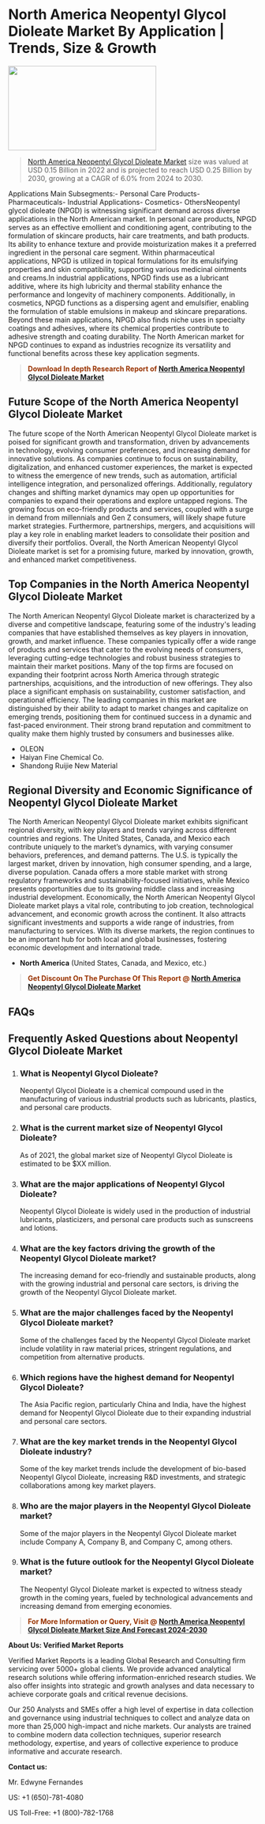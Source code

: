<p><h1>North America Neopentyl Glycol Dioleate Market By Application | Trends, Size & Growth</h1><p><img class="aligncenter size-medium wp-image-105565" src="https://ffe5etoiles.com/wp-content/uploads/2025/01/MST7-300x171.png" alt="" width="300" height="171" /></p><blockquote><p><a href="https://www.verifiedmarketreports.com/download-sample/?rid=402056&utm_source=Github-NA&utm_medium=361" target="_blank">North America Neopentyl Glycol Dioleate Market</a> size was valued at USD 0.15 Billion in 2022 and is projected to reach USD 0.25 Billion by 2030, growing at a CAGR of 6.0% from 2024 to 2030.</p></blockquote>Applications Main Subsegments:- Personal Care Products- Pharmaceuticals- Industrial Applications- Cosmetics- OthersNeopentyl glycol dioleate (NPGD) is witnessing significant demand across diverse applications in the North American market. In personal care products, NPGD serves as an effective emollient and conditioning agent, contributing to the formulation of skincare products, hair care treatments, and bath products. Its ability to enhance texture and provide moisturization makes it a preferred ingredient in the personal care segment. Within pharmaceutical applications, NPGD is utilized in topical formulations for its emulsifying properties and skin compatibility, supporting various medicinal ointments and creams.In industrial applications, NPGD finds use as a lubricant additive, where its high lubricity and thermal stability enhance the performance and longevity of machinery components. Additionally, in cosmetics, NPGD functions as a dispersing agent and emulsifier, enabling the formulation of stable emulsions in makeup and skincare preparations. Beyond these main applications, NPGD also finds niche uses in specialty coatings and adhesives, where its chemical properties contribute to adhesive strength and coating durability. The North American market for NPGD continues to expand as industries recognize its versatility and functional benefits across these key application segments.</p><blockquote><p><span style="color: #993300;"><strong>Download In depth Research Report of <a href="https://www.verifiedmarketreports.com/download-sample/?rid=402056&utm_source=Github-NA&utm_medium=361">North America Neopentyl Glycol Dioleate Market</a></strong></span></p></blockquote><h2>Future Scope of the North America Neopentyl Glycol Dioleate Market</h2><p>The future scope of the North American Neopentyl Glycol Dioleate market is poised for significant growth and transformation, driven by advancements in technology, evolving consumer preferences, and increasing demand for innovative solutions. As companies continue to focus on sustainability, digitalization, and enhanced customer experiences, the market is expected to witness the emergence of new trends, such as automation, artificial intelligence integration, and personalized offerings. Additionally, regulatory changes and shifting market dynamics may open up opportunities for companies to expand their operations and explore untapped regions. The growing focus on eco-friendly products and services, coupled with a surge in demand from millennials and Gen Z consumers, will likely shape future market strategies. Furthermore, partnerships, mergers, and acquisitions will play a key role in enabling market leaders to consolidate their position and diversify their portfolios. Overall, the North American Neopentyl Glycol Dioleate market is set for a promising future, marked by innovation, growth, and enhanced market competitiveness.</p><h2>Top Companies in the North America Neopentyl Glycol Dioleate Market</h2><p>The North American Neopentyl Glycol Dioleate market is characterized by a diverse and competitive landscape, featuring some of the industry's leading companies that have established themselves as key players in innovation, growth, and market influence. These companies typically offer a wide range of products and services that cater to the evolving needs of consumers, leveraging cutting-edge technologies and robust business strategies to maintain their market positions. Many of the top firms are focused on expanding their footprint across North America through strategic partnerships, acquisitions, and the introduction of new offerings. They also place a significant emphasis on sustainability, customer satisfaction, and operational efficiency. The leading companies in this market are distinguished by their ability to adapt to market changes and capitalize on emerging trends, positioning them for continued success in a dynamic and fast-paced environment. Their strong brand reputation and commitment to quality make them highly trusted by consumers and businesses alike.</p><p><ul><li>OLEON </li><li> Haiyan Fine Chemical Co. </li><li> Shandong Ruijie New Material</li></ul></p><h2>Regional Diversity and Economic Significance of Neopentyl Glycol Dioleate Market</h2><p>The North American Neopentyl Glycol Dioleate market exhibits significant regional diversity, with key players and trends varying across different countries and regions. The United States, Canada, and Mexico each contribute uniquely to the market’s dynamics, with varying consumer behaviors, preferences, and demand patterns. The U.S. is typically the largest market, driven by innovation, high consumer spending, and a large, diverse population. Canada offers a more stable market with strong regulatory frameworks and sustainability-focused initiatives, while Mexico presents opportunities due to its growing middle class and increasing industrial development. Economically, the North American Neopentyl Glycol Dioleate market plays a vital role, contributing to job creation, technological advancement, and economic growth across the continent. It also attracts significant investments and supports a wide range of industries, from manufacturing to services. With its diverse markets, the region continues to be an important hub for both local and global businesses, fostering economic development and international trade.</p><ul> <li><strong>North America</strong> (United States, Canada, and Mexico, etc.)</li></ul><blockquote><p><span style="color: #993300;"><strong>Get Discount On The Purchase Of This Report @ <a href="https://www.verifiedmarketreports.com/ask-for-discount/?rid=402056&utm_source=Github-NA&utm_medium=361">North America Neopentyl Glycol Dioleate Market</a></strong></span></p></blockquote><h2>FAQs</h2><p><h2>Frequently Asked Questions about Neopentyl Glycol Dioleate Market</h2><ol> <li> <h3>What is Neopentyl Glycol Dioleate?</div><div></h3> <p>Neopentyl Glycol Dioleate is a chemical compound used in the manufacturing of various industrial products such as lubricants, plastics, and personal care products.</p> </li> <li> <h3>What is the current market size of Neopentyl Glycol Dioleate?</div><div></h3> <p>As of 2021, the global market size of Neopentyl Glycol Dioleate is estimated to be $XX million.</p> </li> <li> <h3>What are the major applications of Neopentyl Glycol Dioleate?</div><div></h3> <p>Neopentyl Glycol Dioleate is widely used in the production of industrial lubricants, plasticizers, and personal care products such as sunscreens and lotions.</p> </li> <li> <h3>What are the key factors driving the growth of the Neopentyl Glycol Dioleate market?</div><div></h3> <p>The increasing demand for eco-friendly and sustainable products, along with the growing industrial and personal care sectors, is driving the growth of the Neopentyl Glycol Dioleate market.</p> </li> <li> <h3>What are the major challenges faced by the Neopentyl Glycol Dioleate market?</div><div></h3> <p>Some of the challenges faced by the Neopentyl Glycol Dioleate market include volatility in raw material prices, stringent regulations, and competition from alternative products.</p> </li> <li> <h3>Which regions have the highest demand for Neopentyl Glycol Dioleate?</div><div></h3> <p>The Asia Pacific region, particularly China and India, have the highest demand for Neopentyl Glycol Dioleate due to their expanding industrial and personal care sectors.</p> </li> <li> <h3>What are the key market trends in the Neopentyl Glycol Dioleate industry?</div><div></h3> <p>Some of the key market trends include the development of bio-based Neopentyl Glycol Dioleate, increasing R&D investments, and strategic collaborations among key market players.</p> </li> <li> <h3>Who are the major players in the Neopentyl Glycol Dioleate market?</div><div></h3> <p>Some of the major players in the Neopentyl Glycol Dioleate market include Company A, Company B, and Company C, among others.</p> </li> <li> <h3>What is the future outlook for the Neopentyl Glycol Dioleate market?</div><div></h3> <p>The Neopentyl Glycol Dioleate market is expected to witness steady growth in the coming years, fueled by technological advancements and increasing demand from emerging economies.</p> </li></ol></body></html></p><blockquote><p><span style="color: #993300;"><strong>For More Information or Query, Visit @ <a href="https://www.verifiedmarketreports.com/product/neopentyl-glycol-dioleate-market/">North America Neopentyl Glycol Dioleate Market Size And Forecast 2024-2030</a></strong></span></p></blockquote><p><strong>About Us: Verified Market Reports</strong></p><p>Verified Market Reports is a leading Global Research and Consulting firm servicing over 5000+ global clients. We provide advanced analytical research solutions while offering information-enriched research studies. We also offer insights into strategic and growth analyses and data necessary to achieve corporate goals and critical revenue decisions.</p><p>Our 250 Analysts and SMEs offer a high level of expertise in data collection and governance using industrial techniques to collect and analyze data on more than 25,000 high-impact and niche markets. Our analysts are trained to combine modern data collection techniques, superior research methodology, expertise, and years of collective experience to produce informative and accurate research.</p><p><strong>Contact us:</strong></p><p>Mr. Edwyne Fernandes</p><p>US: +1 (650)-781-4080</p><p>US Toll-Free: +1 (800)-782-1768</p>

